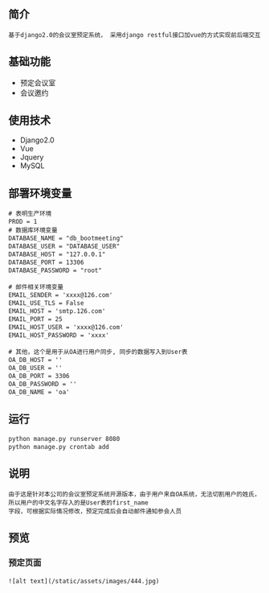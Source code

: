 ## 简介
    
    基于django2.0的会议室预定系统， 采用django restful接口加vue的方式实现前后端交互

## 基础功能

 + 预定会议室
 + 会议邀约
    
## 使用技术
 
 + Django2.0
 + Vue
 + Jquery
 + MySQL
    
## 部署环境变量
    # 表明生产环境
    PROD = 1
    # 数据库环境变量
    DATABASE_NAME = "db_bootmeeting"
    DATABASE_USER = "DATABASE_USER"
    DATABASE_HOST = "127.0.0.1"
    DATABASE_PORT = 13306
    DATABASE_PASSWORD = "root"
    
    # 邮件相关环境变量
    EMAIL_SENDER = 'xxxx@126.com'
    EMAIL_USE_TLS = False
    EMAIL_HOST = 'smtp.126.com'
    EMAIL_PORT = 25
    EMAIL_HOST_USER = 'xxxx@126.com'
    EMAIL_HOST_PASSWORD = 'xxxx'
    
    # 其他，这个是用于从OA进行用户同步, 同步的数据写入到User表
    OA_DB_HOST = ''
    OA_DB_USER = ''
    OA_DB_PORT = 3306
    OA_DB_PASSWORD = ''
    OA_DB_NAME = 'oa'
    
    
## 运行

    python manage.py runserver 8080
    python manage.py crontab add
    
    
## 说明

    由于这是针对本公司的会议室预定系统开源版本，由于用户来自OA系统，无法切割用户的姓氏，所以用户的中文名字存入的是User表的first_name
    字段，可根据实际情况修改，预定完成后会自动邮件通知参会人员
    
## 预览

### 预定页面

    ![alt text](/static/assets/images/444.jpg)

